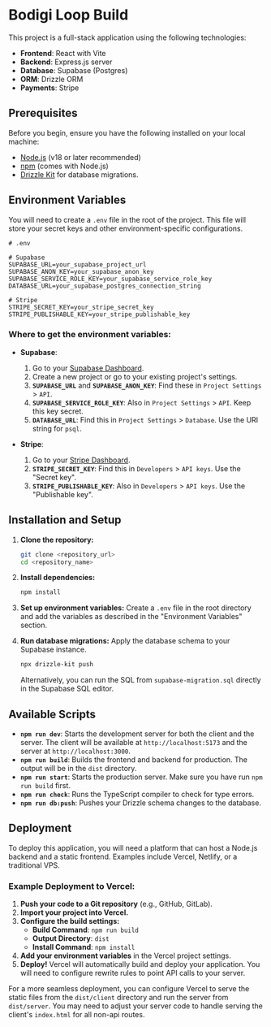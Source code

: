 # Bodigi Loop Build

This project is a full-stack application using the following technologies:

- **Frontend**: React with Vite
- **Backend**: Express.js server
- **Database**: Supabase (Postgres)
- **ORM**: Drizzle ORM
- **Payments**: Stripe

## Prerequisites

Before you begin, ensure you have the following installed on your local machine:

- [Node.js](https://nodejs.org/en/) (v18 or later recommended)
- [npm](https://www.npmjs.com/) (comes with Node.js)
- [Drizzle Kit](https://orm.drizzle.team/kit-docs/overview) for database migrations.

## Environment Variables

You will need to create a `.env` file in the root of the project. This file will store your secret keys and other environment-specific configurations.

```
# .env

# Supabase
SUPABASE_URL=your_supabase_project_url
SUPABASE_ANON_KEY=your_supabase_anon_key
SUPABASE_SERVICE_ROLE_KEY=your_supabase_service_role_key
DATABASE_URL=your_supabase_postgres_connection_string

# Stripe
STRIPE_SECRET_KEY=your_stripe_secret_key
STRIPE_PUBLISHABLE_KEY=your_stripe_publishable_key
```

### Where to get the environment variables:

-   **Supabase**:
    1.  Go to your [Supabase Dashboard](https://app.supabase.io).
    2.  Create a new project or go to your existing project's settings.
    3.  **`SUPABASE_URL`** and **`SUPABASE_ANON_KEY`**: Find these in `Project Settings` > `API`.
    4.  **`SUPABASE_SERVICE_ROLE_KEY`**: Also in `Project Settings` > `API`. Keep this key secret.
    5.  **`DATABASE_URL`**: Find this in `Project Settings` > `Database`. Use the URI string for `psql`.

-   **Stripe**:
    1.  Go to your [Stripe Dashboard](https://dashboard.stripe.com/).
    2.  **`STRIPE_SECRET_KEY`**: Find this in `Developers` > `API keys`. Use the "Secret key".
    3.  **`STRIPE_PUBLISHABLE_KEY`**: Also in `Developers` > `API keys`. Use the "Publishable key".

## Installation and Setup

1.  **Clone the repository:**
    ```bash
    git clone <repository_url>
    cd <repository_name>
    ```

2.  **Install dependencies:**
    ```bash
    npm install
    ```

3.  **Set up environment variables:**
    Create a `.env` file in the root directory and add the variables as described in the "Environment Variables" section.

4.  **Run database migrations:**
    Apply the database schema to your Supabase instance.
    ```bash
    npx drizzle-kit push
    ```
    Alternatively, you can run the SQL from `supabase-migration.sql` directly in the Supabase SQL editor.

## Available Scripts

-   **`npm run dev`**: Starts the development server for both the client and the server. The client will be available at `http://localhost:5173` and the server at `http://localhost:3000`.
-   **`npm run build`**: Builds the frontend and backend for production. The output will be in the `dist` directory.
-   **`npm run start`**: Starts the production server. Make sure you have run `npm run build` first.
-   **`npm run check`**: Runs the TypeScript compiler to check for type errors.
-   **`npm run db:push`**: Pushes your Drizzle schema changes to the database.

## Deployment

To deploy this application, you will need a platform that can host a Node.js backend and a static frontend. Examples include Vercel, Netlify, or a traditional VPS.

### Example Deployment to Vercel:

1.  **Push your code to a Git repository** (e.g., GitHub, GitLab).
2.  **Import your project into Vercel.**
3.  **Configure the build settings:**
    -   **Build Command**: `npm run build`
    -   **Output Directory**: `dist`
    -   **Install Command**: `npm install`
4.  **Add your environment variables** in the Vercel project settings.
5.  **Deploy!** Vercel will automatically build and deploy your application. You will need to configure rewrite rules to point API calls to your server.

For a more seamless deployment, you can configure Vercel to serve the static files from the `dist/client` directory and run the server from `dist/server`. You may need to adjust your server code to handle serving the client's `index.html` for all non-api routes.

